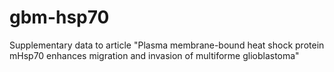 # gbm-hsp70
Supplementary data to article "Plasma membrane-bound heat shock protein mHsp70 enhances migration and invasion of multiforme glioblastoma"
